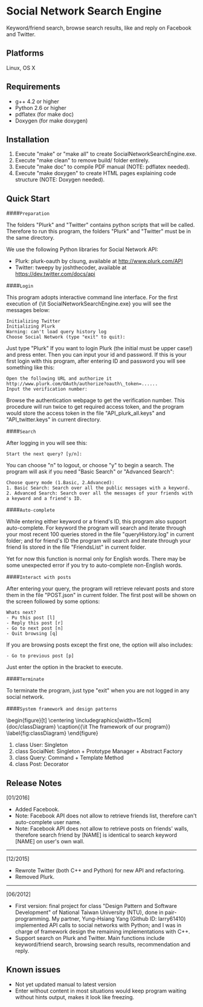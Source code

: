 Social Network Search Engine
============================
Keyword/friend search, browse search results, like and reply on Facebook and Twitter.

Platforms
---------
Linux, OS X

Requirements
------------
- g++ 4.2 or higher
- Python 2.6 or higher
- pdflatex (for make doc)
- Doxygen (for make doxygen)

Installation
------------
1. Execute "make" or "make all" to create SocialNetworkSearchEngine.exe.
2. Execute "make clean" to remove build/ folder entirely.
3. Execute "make doc" to compile PDF manual (NOTE: pdflatex needed).
4. Execute "make doxygen" to create HTML pages explaining code structure (NOTE: Doxygen needed).

Quick Start
-----------

####`Preparation`

The folders "Plurk" and "Twitter" contains python scripts that will be called. Therefore to run this program, the folders "Plurk" and "Twitter" must be in the same directory.

We use the following Python libraries for Social Network API:
- Plurk: plurk-oauth by clsung, available at http://www.plurk.com/API
- Twitter: tweepy by joshthecoder, available at https://dev.twitter.com/docs/api

####`Login`

This program adopts interactive command line interface. For the first execution of {\it SocialNetworkSearchEngine.exe} you will see the messages below:

```
Initializing Twitter
Initializing Plurk
Warning: can't load query history log
Choose Social Network (type "exit" to quit):
```

Just type "Plurk" If you want to login Plurk (the initial must be upper case!) and press enter. Then you can input your id and password. If this is your first login with this program, after entering ID and password you will see something like this:

```
Open the following URL and authorize it
http://www.plurk.com/OAuth/authorize?oauth\_token=......
Input the verification number: 
```

Browse the authentication webpage to get the verification number. This procedure will run twice to get required access token, and the program would store the access token in the file "API\_plurk\_all.keys" and "API\_twitter.keys" in current directory.

####`Search`

After logging in you will see this:
```
Start the next query? [y/n]: 
```

You can choose "n" to logout, or choose "y" to begin a search. The program will ask if you need "Basic Search" or "Advanced Search":
```
Choose query mode (1.Basic, 2.Advanced): 
1. Basic Search: Search over all the public messages with a keyword.
2. Advanced Search: Search over all the messages of your friends with a keyword and a friend's ID.
```

####`Auto-complete`

While entering either keyword or a friend's ID, this program also support auto-complete. For keyword the program will search and iterate through your most recent 100 queries stored in the file "queryHistory.log" in current folder; and for friend's ID the program will search and iterate through your friend lis stored in the file "FriendsList" in current folder. 

Yet for now this function is normal only for English words. There may be some unexpected error if you try to auto-complete non-English words.

####`Interact with posts`

After entering your query, the program will retrieve relevant posts and store them in the file "POST.json" in current folder. The first post will be shown on the screen followed by some options:
```
Whats next?
- Pu this post [l]
- Reply this post [r]
- Go to next post [n]
- Quit browsing [q]
```

If you are browsing posts except the first one, the option will also includes:
```
- Go to previous post [p]
```

Just enter the option in the bracket to execute.

####`Terminate`

To terminate the program, just type "exit" when you are not logged in any social network.

####`System framework and design patterns`

\begin{figure}[t]
\centering
\includegraphics[width=15cm]{doc/classDiagram}
\caption{{\it The framework of our program}}
\label{fig:classDiagram}
\end{figure}

1. class User: Singleton
2. class SocialNet: Singleton + Prototype Manager + Abstract Factory
3. class Query: Command + Template Method
4. class Post: Decorator 

Release Notes
-------------

[01/2016]
- Added Facebook.
- Note: Facebook API does not allow to retrieve friends list, therefore can't auto-complete user name.
- Note: Facebook API does not allow to retrieve posts on friends' walls, therefore search friend by [NAME] is identical to search keyword [NAME] on user's own wall.

____________
[12/2015]
- Rewrote Twitter (both C++ and Python) for new API and refactoring.
- Removed Plurk.

____________
[06/2012]
- First version: final project for class "Design Pattern and Software Development" of National Taiwan University (NTU), done in pair-programming. My partner, Yung-Hsiang Yang (Github ID: larry61410) implemented API calls to social networks with Python; and I was in charge of framework design the remaining implementations with C++.
- Support search on Plurk and Twitter. Main functions include keyword/friend search, browsing search results, recommendation and reply.

Known issues
------------
- Not yet updated manual to latest version
- Enter without content in most situations would keep program waiting without hints output, makes it look like freezing.
